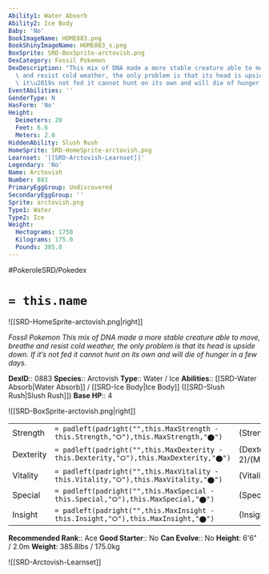 ```yaml
---
Ability1: Water Absorb
Ability2: Ice Body
Baby: 'No'
BookImageName: HOME883.png
BookShinyImageName: HOME883_s.png
BoxSprite: SRD-BoxSprite-arctovish.png
DexCategory: Fossil Pokemon
DexDescription: "This mix of DNA made a more stable creature able to move, breathe\
  \ and resist cold weather, the only problem is that its head is upside down. If\
  \ it\u2019s not fed it cannot hunt on its own and will die of hunger in a few days."
EventAbilities: ''
GenderType: N
HasForm: 'No'
Height:
  Deimeters: 20
  Feet: 6.6
  Meters: 2.0
HiddenAbility: Slush Rush
HomeSprite: SRD-HomeSprite-arctovish.png
Learnset: '[[SRD-Arctovish-Learnset]]'
Legendary: 'No'
Name: Arctovish
Number: 883
PrimaryEggGroup: Undiscovered
SecondaryEggGroup: ''
Sprite: arctovish.png
Type1: Water
Type2: Ice
Weight:
  Hectograms: 1750
  Kilograms: 175.0
  Pounds: 385.8
---
```


#PokeroleSRD/Pokedex

# `= this.name`

![[SRD-HomeSprite-arctovish.png|right]]

*Fossil Pokemon*
*This mix of DNA made a more stable creature able to move, breathe and resist cold weather, the only problem is that its head is upside down. If it’s not fed it cannot hunt on its own and will die of hunger in a few days.*

**DexID**:: 0883
**Species**:: Arctovish
**Type**:: Water / Ice
**Abilities**:: [[SRD-Water Absorb|Water Absorb]] / [[SRD-Ice Body|Ice Body]] ([[SRD-Slush Rush|Slush Rush]])
**Base HP**:: 4

![[SRD-BoxSprite-arctovish.png|right]]

|           |                                                                                        |                                          |
| --------- | -------------------------------------------------------------------------------------- | ---------------------------------------- |
| Strength  | `= padleft(padright("",this.MaxStrength - this.Strength,"⭘"),this.MaxStrength,"⬤")`    | (Strength::2)/(MaxStrength::5)   |
| Dexterity | `= padleft(padright("",this.MaxDexterity - this.Dexterity,"⭘"),this.MaxDexterity,"⬤")` | (Dexterity:: 2)/(MaxDexterity::4) |
| Vitality  | `= padleft(padright("",this.MaxVitality - this.Vitality,"⭘"),this.MaxVitality,"⬤")`    | (Vitality::3)/(MaxVitality::6)   |
| Special   | `= padleft(padright("",this.MaxSpecial - this.Special,"⭘"),this.MaxSpecial,"⬤")`       | (Special::2)/(MaxSpecial::5)     |
| Insight   | `= padleft(padright("",this.MaxInsight - this.Insight,"⭘"),this.MaxInsight,"⬤")`       | (Insight::2)/(MaxInsight::5)     |

**Recommended Rank**:: Ace
**Good Starter**:: No
**Can Evolve**:: No
**Height**: 6'6" / 2.0m
**Weight**: 385.8lbs / 175.0kg

![[SRD-Arctovish-Learnset]]